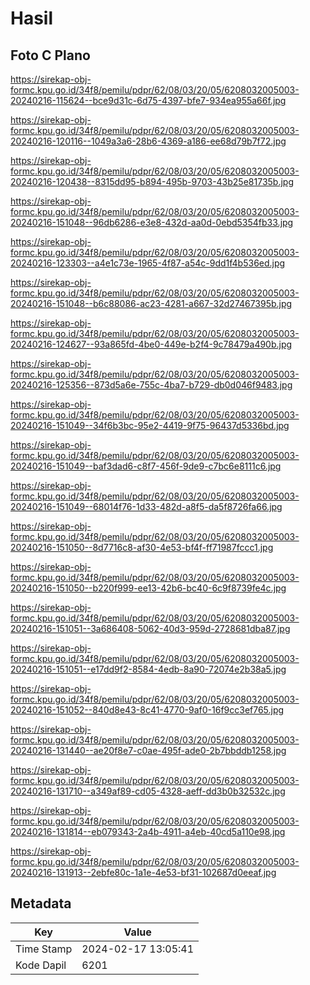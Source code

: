 # Hasil

## Foto C Plano

https://sirekap-obj-formc.kpu.go.id/34f8/pemilu/pdpr/62/08/03/20/05/6208032005003-20240216-115624--bce9d31c-6d75-4397-bfe7-934ea955a66f.jpg

https://sirekap-obj-formc.kpu.go.id/34f8/pemilu/pdpr/62/08/03/20/05/6208032005003-20240216-120116--1049a3a6-28b6-4369-a186-ee68d79b7f72.jpg

https://sirekap-obj-formc.kpu.go.id/34f8/pemilu/pdpr/62/08/03/20/05/6208032005003-20240216-120438--8315dd95-b894-495b-9703-43b25e81735b.jpg

https://sirekap-obj-formc.kpu.go.id/34f8/pemilu/pdpr/62/08/03/20/05/6208032005003-20240216-151048--96db6286-e3e8-432d-aa0d-0ebd5354fb33.jpg

https://sirekap-obj-formc.kpu.go.id/34f8/pemilu/pdpr/62/08/03/20/05/6208032005003-20240216-123303--a4e1c73e-1965-4f87-a54c-9dd1f4b536ed.jpg

https://sirekap-obj-formc.kpu.go.id/34f8/pemilu/pdpr/62/08/03/20/05/6208032005003-20240216-151048--b6c88086-ac23-4281-a667-32d27467395b.jpg

https://sirekap-obj-formc.kpu.go.id/34f8/pemilu/pdpr/62/08/03/20/05/6208032005003-20240216-124627--93a865fd-4be0-449e-b2f4-9c78479a490b.jpg

https://sirekap-obj-formc.kpu.go.id/34f8/pemilu/pdpr/62/08/03/20/05/6208032005003-20240216-125356--873d5a6e-755c-4ba7-b729-db0d046f9483.jpg

https://sirekap-obj-formc.kpu.go.id/34f8/pemilu/pdpr/62/08/03/20/05/6208032005003-20240216-151049--34f6b3bc-95e2-4419-9f75-96437d5336bd.jpg

https://sirekap-obj-formc.kpu.go.id/34f8/pemilu/pdpr/62/08/03/20/05/6208032005003-20240216-151049--baf3dad6-c8f7-456f-9de9-c7bc6e8111c6.jpg

https://sirekap-obj-formc.kpu.go.id/34f8/pemilu/pdpr/62/08/03/20/05/6208032005003-20240216-151049--68014f76-1d33-482d-a8f5-da5f8726fa66.jpg

https://sirekap-obj-formc.kpu.go.id/34f8/pemilu/pdpr/62/08/03/20/05/6208032005003-20240216-151050--8d7716c8-af30-4e53-bf4f-ff71987fccc1.jpg

https://sirekap-obj-formc.kpu.go.id/34f8/pemilu/pdpr/62/08/03/20/05/6208032005003-20240216-151050--b220f999-ee13-42b6-bc40-6c9f8739fe4c.jpg

https://sirekap-obj-formc.kpu.go.id/34f8/pemilu/pdpr/62/08/03/20/05/6208032005003-20240216-151051--3a686408-5062-40d3-959d-2728681dba87.jpg

https://sirekap-obj-formc.kpu.go.id/34f8/pemilu/pdpr/62/08/03/20/05/6208032005003-20240216-151051--e17dd9f2-8584-4edb-8a90-72074e2b38a5.jpg

https://sirekap-obj-formc.kpu.go.id/34f8/pemilu/pdpr/62/08/03/20/05/6208032005003-20240216-151052--840d8e43-8c41-4770-9af0-16f9cc3ef765.jpg

https://sirekap-obj-formc.kpu.go.id/34f8/pemilu/pdpr/62/08/03/20/05/6208032005003-20240216-131440--ae20f8e7-c0ae-495f-ade0-2b7bbddb1258.jpg

https://sirekap-obj-formc.kpu.go.id/34f8/pemilu/pdpr/62/08/03/20/05/6208032005003-20240216-131710--a349af89-cd05-4328-aeff-dd3b0b32532c.jpg

https://sirekap-obj-formc.kpu.go.id/34f8/pemilu/pdpr/62/08/03/20/05/6208032005003-20240216-131814--eb079343-2a4b-4911-a4eb-40cd5a110e98.jpg

https://sirekap-obj-formc.kpu.go.id/34f8/pemilu/pdpr/62/08/03/20/05/6208032005003-20240216-131913--2ebfe80c-1a1e-4e53-bf31-102687d0eeaf.jpg


## Metadata

| Key        | Value               |
| ---------- | ------------------- |
| Time Stamp | 2024-02-17 13:05:41 |
| Kode Dapil | 6201                |



